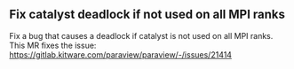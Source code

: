 ## Fix catalyst deadlock if not used on all MPI ranks

Fix a bug that causes a deadlock if catalyst is not used on all MPI ranks.
This MR fixes the issue: https://gitlab.kitware.com/paraview/paraview/-/issues/21414

